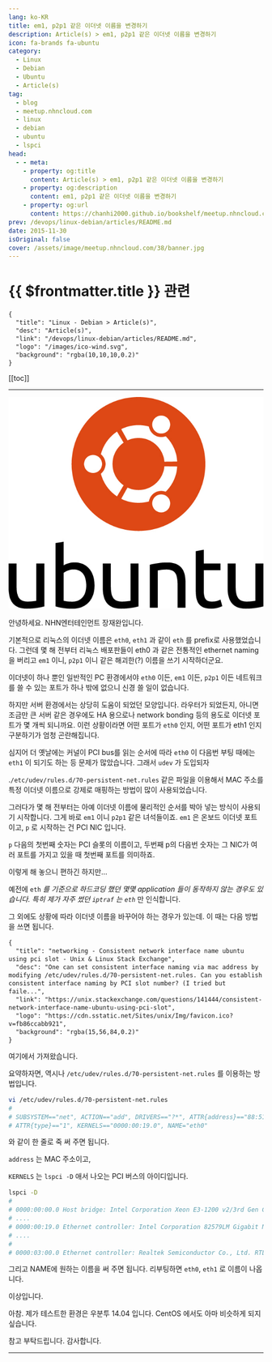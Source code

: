 ```yaml
---
lang: ko-KR
title: em1, p2p1 같은 이더넷 이름을 변경하기
description: Article(s) > em1, p2p1 같은 이더넷 이름을 변경하기
icon: fa-brands fa-ubuntu
category: 
  - Linux
  - Debian
  - Ubuntu
  - Article(s)
tag: 
  - blog
  - meetup.nhncloud.com
  - linux
  - debian
  - ubuntu
  - lspci
head:
  - - meta:
    - property: og:title
      content: Article(s) > em1, p2p1 같은 이더넷 이름을 변경하기
    - property: og:description
      content: em1, p2p1 같은 이더넷 이름을 변경하기
    - property: og:url
      content: https://chanhi2000.github.io/bookshelf/meetup.nhncloud.com/38.html
prev: /devops/linux-debian/articles/README.md
date: 2015-11-30
isOriginal: false
cover: /assets/image/meetup.nhncloud.com/38/banner.jpg
---
```


# {{ $frontmatter.title }} 관련

```component VPCard
{
  "title": "Linux - Debian > Article(s)",
  "desc": "Article(s)",
  "link": "/devops/linux-debian/articles/README.md",
  "logo": "/images/ico-wind.svg",
  "background": "rgba(10,10,10,0.2)"
}
```

[[toc]]

---

<SiteInfo
  name="em1, p2p1 같은 이더넷 이름을 변경하기 | NHN Cloud Meetup"
  desc="em1, p2p1 같은 이더넷 이름을 변경하기"
  url="https://meetup.nhncloud.com/posts/38"
  logo="https://meetup.nhncloud.com/resources/img/favicon.ico"
  preview="/assets/image/meetup.nhncloud.com/38/banner.jpg"/>

![](/assets/image/meetup.nhncloud.com/38/banner.jpg)

안녕하세요. NHN엔터테인먼트 장재완입니다.

기본적으로 리눅스의 이더넷 이름은 `eth0`, `eth1` 과 같이 `eth` 를 prefix로 사용했었습니다. 그런데 몇 해 전부터 리눅스 배포판들이 eth0 과 같은 전통적인 ethernet naming을 버리고 `em1` 이니, `p2p1` 이니 같은 해괴한(?) 이름을 쓰기 시작하더군요. 

이더넷이 하나 뿐인 일반적인 PC 환경에서야 `eth0` 이든, `em1` 이든, `p2p1` 이든 네트워크를 쓸 수 있는 포트가 하나 밖에 없으니 신경 쓸 일이 없습니다. 

하지만 서버 환경에서는 상당히 도움이 되었던 모양입니다. 라우터가 되었든지, 아니면 조금만 큰 서버 같은 경우에도 HA 용으로나 network bonding 등의 용도로 이더넷 포트가 몇 개씩 되니까요. 이런 상황이라면 어떤 포트가 `eth0` 인지, 어떤 포트가 eth1 인지 구분하기가 엄청 곤란해집니다. 

심지어 더 옛날에는 커널이 PCI bus를 읽는 순서에 따라 `eth0` 이 다음번 부팅 때에는 `eth1` 이 되기도 하는 등 문제가 많았습니다. 그래서 `udev` 가 도입되자

.<FontIcon icon="fas fa-folder-open"/>`/etc/udev/rules.d/`<FontIcon icon="fas fa-file-lines"/>`70-persistent-net.rules` 같은 파일을 이용해서 MAC 주소를 특정 이더넷 이름으로 강제로 매핑하는 방법이 많이 사용되었습니다.

그러다가 몇 해 전부터는 아예 이더넷 이름에 물리적인 순서를 박아 넣는 방식이 사용되기 시작합니다. 그게 바로 `em1` 이니 `p2p1` 같은 녀석들이죠. `em1` 은 온보드 이더넷 포트이고, `p` 로 시작하는 건 PCI NIC 입니다.

`p` 다음의 첫번째 숫자는 PCI 슬롯의 이름이고, 두번째 p의 다음번 숫자는 그 NIC가 여러 포트를 가지고 있을 때 첫번째 포트를 의미하죠.

이렇게 해 놓으니 편하긴 하지만...

예전에 `eth` *를 기준으로 하드코딩 했던 몇몇 application 들이 동작하지 않는 경우도 있습니다. 특히 제가 자주 썼던 `iptraf` 는 `eth`* 만 인식합니다. 

그 외에도 상황에 따라 이더넷 이름을 바꾸어야 하는 경우가 있는데. 이 때는 다음 방법을 쓰면 됩니다.

```component VPCard
{
  "title": "networking - Consistent network interface name ubuntu using pci slot - Unix & Linux Stack Exchange",
  "desc": "One can set consistent interface naming via mac address by modifying /etc/udev/rules.d/70-persistent-net.rules. Can you establish consistent interface naming by PCI slot number? (I tried but faile...",
  "link": "https://unix.stackexchange.com/questions/141444/consistent-network-interface-name-ubuntu-using-pci-slot",
  "logo": "https://cdn.sstatic.net/Sites/unix/Img/favicon.ico?v=fb86ccabb921",
  "background": "rgba(15,56,84,0.2)"
}
```

여기에서 가져왔습니다. 

요약하자면, 역시나 <FontIcon icon="fas fa-folder-open"/>`/etc/udev/rules.d/`<FontIcon icon="fas fa-file-lines"/>`70-persistent-net.rules` 를 이용하는 방법입니다. 

```sh
vi /etc/udev/rules.d/70-persistent-net.rules
#
# SUBSYSTEM=="net", ACTION=="add", DRIVERS=="?*", ATTR{address}=="88:51:fb:64:40:14", ATTR{dev_id}=="0x0",
# ATTR{type}=="1", KERNELS=="0000:00:19.0", NAME="eth0"
```

와 같이 한 줄로 죽 써 주면 됩니다. 

`address` 는 MAC 주소이고,

`KERNELS` 는 `lspci -D` 애서 나오는 PCI 버스의 아이디입니다. 

```sh
lspci -D
# 
# 0000:00:00.0 Host bridge: Intel Corporation Xeon E3-1200 v2/3rd Gen Core processor DRAM Controller (rev 09)
# ....
# 0000:00:19.0 Ethernet controller: Intel Corporation 82579LM Gigabit Network Connection (rev 04)
# ....
# 
# 0000:03:00.0 Ethernet controller: Realtek Semiconductor Co., Ltd. RTL8111/8168/8411 PCI Express Gigabit Ethernet Controller (rev 06)
```

그리고 NAME에 원하는 이름을 써 주면 됩니다. 리부팅하면 `eth0`, `eth1` 로 이름이 나옵니다.

이상입니다.

아참. 제가 테스트한 환경은 우분투 14.04 입니다. <FontIcon icon="fa-brands fa-centos"/>CentOS 에서도 아마 비슷하게 되지 싶습니다.

참고 부탁드립니다. 감사합니다.

---

<TagLinks />